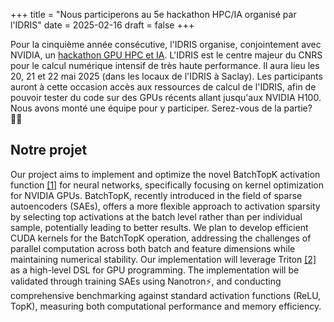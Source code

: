 +++
title = "Nous participerons au 5e hackathon HPC/IA organisé par l'IDRIS"
date = 2025-02-16
draft = false
+++

Pour la cinquième année consécutive, l'IDRIS organise, conjointement avec NVIDIA, un [hackathon GPU HPC et IA](https://www.genci.fr/actualites/5e-edition-du-hackathon-gpu-hpc-et-ia-2025-de-lidris). 
L'IDRIS est le centre majeur du CNRS pour le calcul numérique intensif de très haute performance.
Il aura lieu les 20, 21 et 22 mai 2025 (dans les locaux de l'IDRIS à Saclay). Les participants auront à cette occasion accès aux ressources de calcul de l'IDRIS, afin de pouvoir tester du code sur des GPUs récents allant jusqu'aux NVIDIA H100. Nous avons monté une équipe pour y participer. Serez-vous de la partie? 👨‍💻

## Notre projet

Our project aims to implement and optimize the novel BatchTopK activation function [[1]](https://arxiv.org/abs/2412.06410) for neural networks, specifically focusing on kernel optimization for NVIDIA GPUs. BatchTopK, recently introduced in the field of sparse autoencoders (SAEs), offers a more flexible approach to activation sparsity by selecting top activations at the batch level rather than per individual sample, potentially leading to better results. We plan to develop efficient CUDA kernels for the BatchTopK operation, addressing the challenges of parallel computation across both batch and feature dimensions while maintaining numerical stability. Our implementation will leverage Triton [[2]](https://github.com/triton-lang/triton) as a high-level DSL for GPU programming. The implementation will be validated through training SAEs using Nanotron⚡️, and conducting comprehensive benchmarking against standard activation functions (ReLU, TopK), measuring both computational performance and memory efficiency.